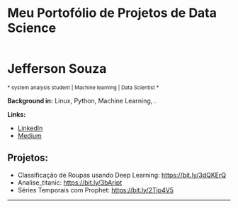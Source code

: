 # Meu Portofólio de Projetos de Data Science

<p align="center">
  <img src="" >
</p>

# Jefferson Souza
<sub>* system analysis student | Machine learning | Data Scientist *</sub>



**Background in:** Linux, Python, Machine Learning, .

**Links:**
* [LinkedIn](https://www.linkedin.com/in/jefferson-souza-103b81183/)
* [Medium](https://medium.com/@je31563)


## Projetos:
* Classificação de Roupas usando Deep Learning: https://bit.ly/3dQKErQ
* Analise_titanic: https://bit.ly/3bAript 
* Séries Temporais com Prophet: https://bit.ly/2Tjp4V5

---




